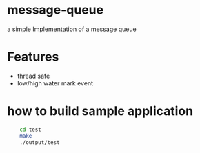 # message-queue
a simple Implementation of a message queue
# Features
- thread safe
- low/high water mark event
# how to build sample application

```bash
	cd test
 	make
 	./output/test
```

